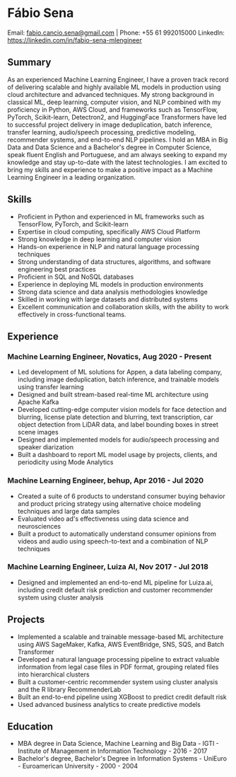 # Fábio Sena
Email: fabio.cancio.sena@gmail.com | Phone: +55 61 992015000
LinkedIn: https://linkedin.com/in/fabio-sena-mlengineer

## Summary
As an experienced Machine Learning Engineer, I have a proven track record of delivering scalable and highly available ML models in production using cloud architecture and advanced techniques. My strong background in classical ML, deep learning, computer vision, and NLP combined with my proficiency in Python, AWS Cloud, and frameworks such as TensorFlow, PyTorch, Scikit-learn, Detectron2, and HuggingFace Transformers have led to successful project delivery in image deduplication, batch inference, transfer learning, audio/speech processing, predictive modeling, recommender systems, and end-to-end NLP pipelines. I hold an MBA in Big Data and Data Science and a Bachelor's degree in Computer Science, speak fluent English and Portuguese, and am always seeking to expand my knowledge and stay up-to-date with the latest technologies. I am excited to bring my skills and experience to make a positive impact as a Machine Learning Engineer in a leading organization.

## Skills
- Proficient in Python and experienced in ML frameworks such as TensorFlow, PyTorch, and Scikit-learn
- Expertise in cloud computing, specifically AWS Cloud Platform
- Strong knowledge in deep learning and computer vision
- Hands-on experience in NLP and natural language processing techniques
- Strong understanding of data structures, algorithms, and software engineering best practices
- Proficient in SQL and NoSQL databases
- Experience in deploying ML models in production environments
- Strong data science and data analysis methodologies knowledge
- Skilled in working with large datasets and distributed systems
- Excellent communication and collaboration skills, with the ability to work effectively in cross-functional teams.

## Experience
### Machine Learning Engineer, Novatics, Aug 2020 - Present
- Led development of ML solutions for Appen, a data labeling company, including image deduplication, batch inference, and trainable models using transfer learning
- Designed and built stream-based real-time ML architecture using Apache Kafka
- Developed cutting-edge computer vision models for face detection and blurring, license plate detection and blurring, text transcription, car object detection from LiDAR data, and label bounding boxes in street scene images
- Designed and implemented models for audio/speech processing and speaker diarization
- Built a dashboard to report ML model usage by projects, clients, and periodicity using Mode Analytics

### Machine Learning Engineer, behup, Apr 2016 - Jul 2020
- Created a suite of 6 products to understand consumer buying behavior and product pricing strategy using alternative choice modeling techniques and large data samples
- Evaluated video ad's effectiveness using data science and neurosciences
- Built a product to automatically understand consumer opinions from videos and audio using speech-to-text and a combination of NLP techniques

### Machine Learning Engineer, Luiza AI, Nov 2017 - Jul 2018
- Designed and implemented an end-to-end ML pipeline for Luiza.ai, including credit default risk prediction and customer recommender system using cluster analysis

## Projects
- Implemented a scalable and trainable message-based ML architecture using AWS SageMaker, Kafka, AWS EventBridge, SNS, SQS, and Batch Transformer
- Developed a natural language processing pipeline to extract valuable information from legal case files in PDF format, grouping related files into hierarchical clusters
- Built a customer-centric recommender system using cluster analysis and the R library RecommenderLab
- Built an end-to-end pipeline using XGBoost to predict credit default risk
- Used advanced business analytics to create predictive models

## Education
- MBA degree in Data Science, Machine Learning and Big Data - IGTI - Institute of Management in Information Technology - 2016 - 2017
- Bachelor's degree, Bachelor's Degree in Information Systems - UniEuro - Euroamerican University - 2000 - 2004 
